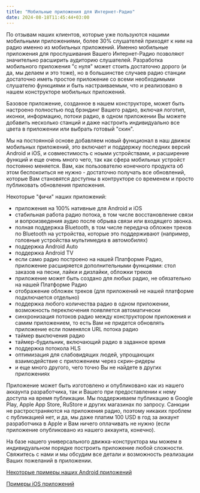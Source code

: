 ```yaml
---
title: "Мобильные приложения для Интернет-Радио"
date: 2024-08-18T11:45:44+03:00
---
```


По отзывам наших клиентов, которые уже пользуются нашими мобильными приложениями, более 30% слушателей приходят к ним на радио именно из мобильных приложений.
Именно мобильные приложения для прослушивания Вашего Интернет-Радио позволяют значительно расширить аудиторию слушателей.
Разработка мобильного приложения "с нуля" может стоить достаточно дорого (и да, мы делаем и это тоже), но в большинстве случаев радио станции достаточно иметь простое приложение со всеми необходимыми слушателю функциями и быть настраиваемым, что и реализовано в нашем конструкторе мобильных приложений.

Базовое приложение, созданное в нашем конструкторе, может быть настроено полностью под брэндинг Вашего радио, включая логотип, иконки, информацию, потоки радио, в одном приложении Вы можете добавить несколько станций и даже настроить индивидуально все цвета в приложении или выбрать готовый "скин".

Мы на постоянной основе добавляем новый функционал в наш движок мобильных приложений, это включает и поддержку последних версий Android и iOS, и совместимость с ноыми устройствами, и расширение функций и еще очень много чего, так как сфера мобильных устройст постоянно меняется. Вам, как пользователю конечного продукта об этом беспокоиться не нужно - достаточно получать все обновлений, которые Вам становятся доступны в контрукторе со временем и просто публиковать обновления приложения.

Некоторые "фичи" наших приложений:
- приложения на 100% нативные для Android и iOS
- стабильная работа радио потока, в том числе восстановление связи и вопроизведения аудио после обрыва связи или входящего звонка.
- полная поддержка Bluetooth, в том числе передача обложен треков по Bluetooth на устройства, которые это поддерживают (например, головные устройства мультимедиа в автомобилях)
- поддержка Android Auto
- поддержка Android TV
- если само радио построено на нашей Платформе Радио, приложение расширяется дополнительными функциями: стол заказов на песни, лайки и дизлайки, обложки треков 
- приложение может быть создано для любых радио, не обязательно на нашей Платформе Радио
- отображение обложек треков (для приложений не нашей платформе подключается отдельно)
- поддержка любого количества радио в одном приложении, возможность переключения появляется автоматически
- синхронизация потоков радио между конструктором приложения и самим приложением, то есть Вам не придется обновлять приложение если поменялся URL потока радио
- таймер выключения радио
- таймер-будильник, включающий радио в заданное время
- поддержка потокола HLS
- оптимизация для слабовидящих людей, упрощающих взаимодействие с приложением через скрин-ридеры
- и еще много другого, чего точно Вы не найдете в других приложениях

Приложение может быть изготовлено и опубликовано как из нашего аккаунта разработчика, так и Вашего при предоставлении к нему доступа на время публикации. Мы поддерживаем публикацию в Google Play, Apple App Store, RuStore и других магазинах по запросу. Санкции не растространяются на приложения радио, поэтому никаких проблем с публикацией нет, и да, мы даже платим 100 USD в год за аккаунт разработчика в Apple и Вам ничего оплачивать не нужно (если приложение опубликовано из нашего аккаунта, конечно).

На базе нашего универсального движка-конструктора мы можем в индивидуальном порядке построить приложение любой сложности. Свяжитесь с нами и мы обсудим все детали и возможность реализации Ваших пожеланий в приложении.


[Некоторые примеры наших Android приложений](https://play.google.com/store/apps/developer?id=iRadioService)

[Примеры iOS приложений](https://itunes.apple.com/us/developer/aleksey-paramonov/id781686676)


